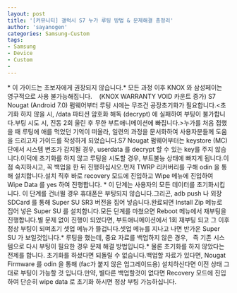 ```yaml
---
layout: post
title: '[커뮤니티] 갤럭시 S7 누가 루팅 방법 & 문제해결 총정리'
author: 'sayanogen'
categories: Samsung-Custom
tags:
- Samsung
- Device
- Custom
-
---
```



<script> location.href='https://cafe.naver.com/develoid/711524' ; </script>

<p>* 이 가이드는 초보자에게 권장되지 않습니다.* 모든 과정 이후 KNOX 와 삼성페이는 영구적으로 사용 불가능해집니다.&nbsp;&nbsp;&nbsp; (KNOX WARRANTY VOID 카운트 증가)&nbsp;S7 Nougat (Android 7.0) 펌웨어부터 루팅 시에는 무조건 공장초기화가 필요합니다.&lt;초기화 하지 않을 시, /data 파티션 암호화 해독 (decrypt) 에 실패하여 부팅이 불가합니다.부팅 시도 시, 진동 2회 울린 후 무한 부트애니메이션에 빠집니다.&gt;누가를 처음 접했을 때 루팅에 애를 먹었던 기억이 떠올라, 일련의 과정을 문서화하여 사용자분들께 도움을 드리고자 가이드를 작성하게 되었습니다.S7 Nougat 펌웨어부터는 keystore (MC) 단에서 시스템 변조가 감지될 경우, userdata 를 decrypt 할 수 있는 key를 주지 않습니다.이덕에 초기화를 하지 않고 루팅을 시도할 경우, 부트불능 상태에 빠지게 됩니다.이 점 숙지하시고, 꼭 백업을 한 뒤 진행하십시오.먼저 TWRP 리커버리를 구해 odin 을 통해 설치합니다.설치 직후 바로 recovery 모드에 진입하고 Wipe 메뉴에 진입하여 Wipe Data 를 yes 하여 진행합니다.&nbsp;* 이 단계는 사용자의 모든 데이터를 초기화시킵니다. 이 단계를 건너뛸 경우 휴대폰은 부팅되지 않습니다.그리곤, adb push 나 외장 SDCard 를 통해 Super SU SR3 버전을 집어 넣습니다.완료되면 Install Zip 메뉴로 집어 넣은 Super SU 를 설치합니다.모든 단계를 마쳤으면 Reboot 메뉴에서 재부팅을 진행합니다.별 문제 없이 진행이 되었다면, 부트애니메이션에서 1회 재부팅 되고 그 이후 정상 부팅이 되며초기 셋업 메뉴가 뜰겁니다.셋업 메뉴를 지나고 나면 반가운 Super SU 가 보일것입니다.* 루팅을 했는데, 중요 자료를 백업하지 않은 경우,&nbsp;&nbsp; 즉 기존 시스템으로 다시 부팅이 필요한 경우 문제 해결 방법입니다.* 물론 초기화를 하지 않았다는 전제를 합니다. 초기화를 하셨다면 되돌릴 수 없습니다.백업할 자료가 있다면, Nougat Firmware 를 odin 을 통해 (fac가 붙지 않은 업그레이드용) 설치하신다면 이전 상태 그대로 부팅이 가능할 것 입니다.만약, 별다른 백업할것이 없다면 Recovery 모드에 진입하여 단순히 wipe data 로 초기화 하시면 정상 부팅 가능하십니다.</p>
